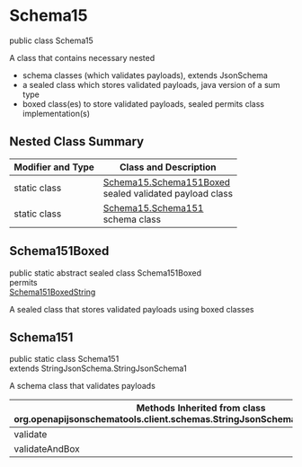 # Schema15
public class Schema15

A class that contains necessary nested
- schema classes (which validates payloads), extends JsonSchema
- a sealed class which stores validated payloads, java version of a sum type
- boxed class(es) to store validated payloads, sealed permits class implementation(s)

## Nested Class Summary
| Modifier and Type | Class and Description |
| ----------------- | ---------------------- |
| static class | [Schema15.Schema151Boxed](#schema151boxed)<br> sealed validated payload class |
| static class | [Schema15.Schema151](#schema151)<br> schema class |

## Schema151Boxed
public static abstract sealed class Schema151Boxed<br>
permits<br>
[Schema151BoxedString](#schema151boxedstring)

A sealed class that stores validated payloads using boxed classes

## Schema151
public static class Schema151<br>
extends StringJsonSchema.StringJsonSchema1

A schema class that validates payloads

| Methods Inherited from class org.openapijsonschematools.client.schemas.StringJsonSchema.StringJsonSchema1 |
| ------------------------------------------------------------------ |
| validate                                                           |
| validateAndBox                                                     |
